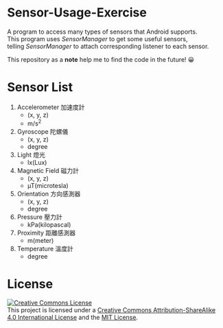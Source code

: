 ﻿# Sensor-Usage-Exercise

A program to access many types of sensors that Android supports.  
This program uses *SensorManager* to get some useful sensors,  
telling *SensorManager* to attach corresponding listener to each sensor.

This repository as a **note** help me to find the code in the future! 😀

# Sensor List

1. Accelerometer 加速度計
   * (x, y, z)
   * m/s<sup>2</sup>
2. Gyroscope 陀螺儀
   * (x, y, z)
   * degree
3. Light 燈光
   * lx(Lux)
4. Magnetic Field 磁力計
   * (x, y, z)
   * µT(microtesla)
5. Orientation 方向感測器
   * (x, y, z)
   * degree
6. Pressure 壓力計
   * kPa(kilopascal)
7. Proximity 距離感測器
   * m(meter)
8. Temperature 溫度計
   * degree

# License
[![Creative Commons License](https://i.creativecommons.org/l/by-sa/4.0/88x31.png)](http://creativecommons.org/licenses/by-sa/4.0/)  
This project is licensed under a [Creative Commons Attribution-ShareAlike 4.0 International License](http://creativecommons.org/licenses/by-sa/4.0/) and the [MIT License](LICENSE.md).
